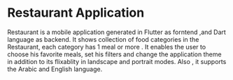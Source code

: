 # Restaurant Application

Restaurant is a mobile application generated in Flutter as forntend ,and Dart language as backend.
It shows collection of food categories in the Restaurant, each category has 1 meal or more .
It enables the user to choose his favorite meals, set his filters and change the application theme in addition to  its flixablity in landscape and portrait modes.
Also , it supports the Arabic and English language.

